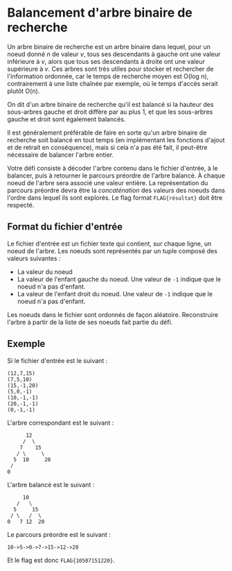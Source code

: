 # Balancement d'arbre binaire de recherche

Un arbre binaire de recherche est un arbre binaire dans lequel, pour un noeud donné *n* de valeur *v*, tous ses descendants à gauche ont une valeur inférieure à *v*, alors que tous ses descendants à droite ont une valeur supérieure à *v*. Ces arbres sont très utiles pour stocker et rechercher de l'information ordonnée, car le temps de recherche moyen est O(log n), contrairement à une liste chaînée par exemple, où le temps d'accès serait plutôt O(n).

On dit d'un arbre binaire de recherche qu'il est balancé si la hauteur des sous-arbres gauche et droit diffère par au plus 1, et que les sous-arbres gauche et droit sont également balancés.

Il est généralement préférable de faire en sorte qu'un arbre binaire de recherche soit balancé en tout temps (en implémentant les fonctions d'ajout et de retrait en conséquence), mais si cela n'a pas été fait, il peut-être nécessaire de balancer l'arbre entier.

Votre défi consiste à décoder l'arbre contenu dans le fichier d'entrée, à le balancer, puis à retourner le parcours préordre de l'arbre balancé. À chaque noeud de l'arbre sera associé une valeur entière. La représentation du parcours préordre devra être la *concaténation* des valeurs des noeuds dans l'ordre dans lequel ils sont explorés. Le flag format `FLAG{résultat}` doit être respecté.

## Format du fichier d'entrée

Le fichier d'entrée est un fichier texte qui contient, sur chaque ligne, un noeud de l'arbre. Les noeuds sont représentés par un tuple composé des valeurs suivantes :
* La valeur du noeud
* La valeur de l'enfant gauche du noeud. Une valeur de `-1` indique que le noeud n'a pas d'enfant.
* La valeur de l'enfant droit du noeud. Une valeur de `-1` indique que le noeud n'a pas d'enfant.

Les noeuds dans le fichier sont ordonnés de façon aléatoire. Reconstruire l'arbre à partir de la liste de ses noeuds fait partie du défi.

## Exemple

Si le fichier d'entrée est le suivant :
```
(12,7,15)
(7,5,10)
(15,-1,20)
(5,0,-1)
(10,-1,-1)
(20,-1,-1)
(0,-1,-1)
```

L'arbre correspondant est le suivant :
```
      12
     /  \
    7    15
   / \     \
  5  10     20
 /
0
```

L'arbre balancé est le suivant :
```
     10
   /   \
  5     15
 / \   /  \
0   7 12  20
```

Le parcours préordre est le suivant :
```
10->5->0->7->15->12->20
```

Et le flag est donc `FLAG{10507151220}`.